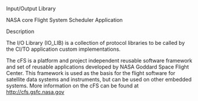 Input/Output Library

NASA core Flight System Scheduler Application

Description

The I/O Library (IO_LIB) is a collection of protocol libraries to be called by the CI/TO application custom implementations.

The cFS is a platform and project independent reusable software framework and set of reusable applications developed by NASA Goddard Space Flight Center. This framework is used as the basis for the flight software for satellite data systems and instruments, but can be used on other embedded systems. More information on the cFS can be found at http://cfs.gsfc.nasa.gov


